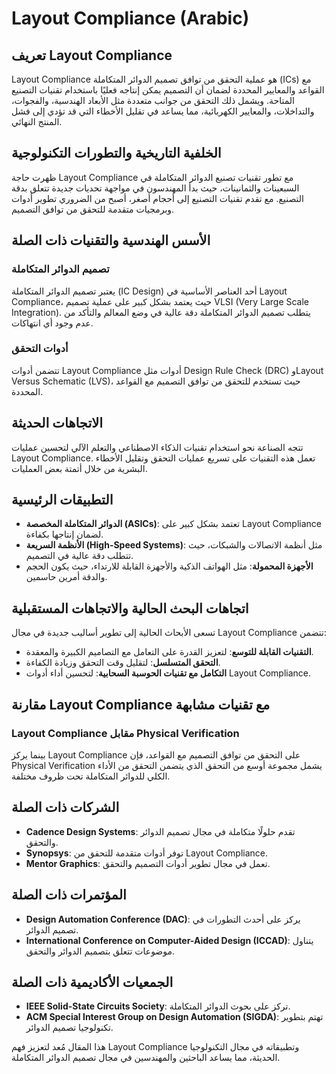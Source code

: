 # Layout Compliance (Arabic)

## تعريف Layout Compliance
Layout Compliance هو عملية التحقق من توافق تصميم الدوائر المتكاملة (ICs) مع القواعد والمعايير المحددة لضمان أن التصميم يمكن إنتاجه فعليًا باستخدام تقنيات التصنيع المتاحة. ويشمل ذلك التحقق من جوانب متعددة مثل الأبعاد الهندسية، والفجوات، والتداخلات، والمعايير الكهربائية، مما يساعد في تقليل الأخطاء التي قد تؤدي إلى فشل المنتج النهائي.

## الخلفية التاريخية والتطورات التكنولوجية
ظهرت حاجة Layout Compliance مع تطور تقنيات تصنيع الدوائر المتكاملة في السبعينات والثمانينات، حيث بدأ المهندسون في مواجهة تحديات جديدة تتعلق بدقة التصنيع. مع تقدم تقنيات التصنيع إلى أحجام أصغر، أصبح من الضروري تطوير أدوات وبرمجيات متقدمة للتحقق من توافق التصميم.

## الأسس الهندسية والتقنيات ذات الصلة
### تصميم الدوائر المتكاملة
يعتبر تصميم الدوائر المتكاملة (IC Design) أحد العناصر الأساسية في Layout Compliance، حيث يعتمد بشكل كبير على عملية تصميم VLSI (Very Large Scale Integration). يتطلب تصميم الدوائر المتكاملة دقة عالية في وضع المعالم والتأكد من عدم وجود أي انتهاكات.

### أدوات التحقق
تتضمن أدوات Layout Compliance أدوات مثل Design Rule Check (DRC) وLayout Versus Schematic (LVS)، حيث تستخدم للتحقق من توافق التصميم مع القواعد المحددة.

## الاتجاهات الحديثة
تتجه الصناعة نحو استخدام تقنيات الذكاء الاصطناعي والتعلم الآلي لتحسين عمليات Layout Compliance. تعمل هذه التقنيات على تسريع عمليات التحقق وتقليل الأخطاء البشرية من خلال أتمتة بعض العمليات.

## التطبيقات الرئيسية
- **الدوائر المتكاملة المخصصة (ASICs)**: تعتمد بشكل كبير على Layout Compliance لضمان إنتاجها بكفاءة.
- **الأنظمة السريعة (High-Speed Systems)**: مثل أنظمة الاتصالات والشبكات، حيث تتطلب دقة عالية في التصميم.
- **الأجهزة المحمولة**: مثل الهواتف الذكية والأجهزة القابلة للارتداء، حيث يكون الحجم والدقة أمرين حاسمين.

## اتجاهات البحث الحالية والاتجاهات المستقبلية
تسعى الأبحاث الحالية إلى تطوير أساليب جديدة في مجال Layout Compliance تتضمن:
- **التقنيات القابلة للتوسع**: لتعزيز القدرة على التعامل مع التصاميم الكبيرة والمعقدة.
- **التحقق المتسلسل**: لتقليل وقت التحقق وزيادة الكفاءة.
- **التكامل مع تقنيات الحوسبة السحابية**: لتحسين أداء أدوات Layout Compliance.

## مقارنة Layout Compliance مع تقنيات مشابهة
### Layout Compliance مقابل Physical Verification
بينما يركز Layout Compliance على التحقق من توافق التصميم مع القواعد، فإن Physical Verification يشمل مجموعة أوسع من التحقق الذي يتضمن التحقق من الأداء الكلي للدوائر المتكاملة تحت ظروف مختلفة.

## الشركات ذات الصلة
- **Cadence Design Systems**: تقدم حلولًا متكاملة في مجال تصميم الدوائر والتحقق.
- **Synopsys**: توفر أدوات متقدمة للتحقق من Layout Compliance.
- **Mentor Graphics**: تعمل في مجال تطوير أدوات التصميم والتحقق.

## المؤتمرات ذات الصلة
- **Design Automation Conference (DAC)**: يركز على أحدث التطورات في تصميم الدوائر.
- **International Conference on Computer-Aided Design (ICCAD)**: يتناول موضوعات تتعلق بتصميم الدوائر والتحقق.

## الجمعيات الأكاديمية ذات الصلة
- **IEEE Solid-State Circuits Society**: تركز على بحوث الدوائر المتكاملة.
- **ACM Special Interest Group on Design Automation (SIGDA)**: تهتم بتطوير تكنولوجيا تصميم الدوائر.

هذا المقال مُعد لتعزيز فهم Layout Compliance وتطبيقاته في مجال التكنولوجيا الحديثة، مما يساعد الباحثين والمهندسين في مجال تصميم الدوائر المتكاملة.